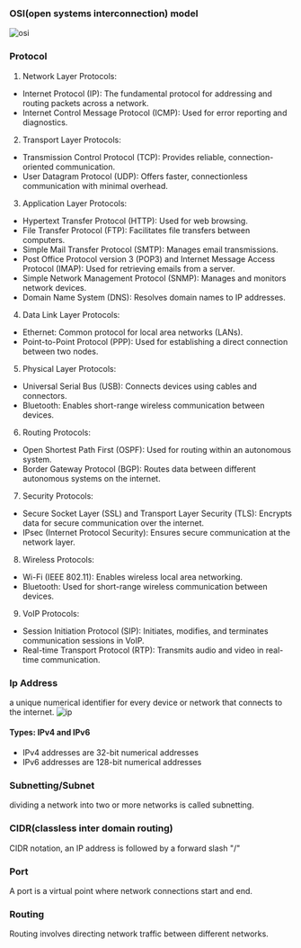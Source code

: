 ### OSI(open systems interconnection) model
![osi](https://yourdevopsmentor.com/wp-content/uploads/2022/08/shutterstock_508948102-1.jpg)

### Protocol
1. Network Layer Protocols:
- Internet Protocol (IP): The fundamental protocol for addressing and routing packets across a network.
- Internet Control Message Protocol (ICMP): Used for error reporting and diagnostics.
2. Transport Layer Protocols:
- Transmission Control Protocol (TCP): Provides reliable, connection-oriented communication.
- User Datagram Protocol (UDP): Offers faster, connectionless communication with minimal overhead.
3. Application Layer Protocols:
- Hypertext Transfer Protocol (HTTP): Used for web browsing.
- File Transfer Protocol (FTP): Facilitates file transfers between computers.
- Simple Mail Transfer Protocol (SMTP): Manages email transmissions.
- Post Office Protocol version 3 (POP3) and Internet Message Access Protocol (IMAP): Used for retrieving emails from a server.
- Simple Network Management Protocol (SNMP): Manages and monitors network devices.
- Domain Name System (DNS): Resolves domain names to IP addresses.
4. Data Link Layer Protocols:
- Ethernet: Common protocol for local area networks (LANs).
- Point-to-Point Protocol (PPP): Used for establishing a direct connection between two nodes.
5. Physical Layer Protocols:
- Universal Serial Bus (USB): Connects devices using cables and connectors.
- Bluetooth: Enables short-range wireless communication between devices.
6. Routing Protocols:
- Open Shortest Path First (OSPF): Used for routing within an autonomous system.
- Border Gateway Protocol (BGP): Routes data between different autonomous systems on the internet.
7. Security Protocols:
- Secure Socket Layer (SSL) and Transport Layer Security (TLS): Encrypts data for secure communication over the internet.
- IPsec (Internet Protocol Security): Ensures secure communication at the network layer.
8. Wireless Protocols:
- Wi-Fi (IEEE 802.11): Enables wireless local area networking.
- Bluetooth: Used for short-range wireless communication between devices.
9. VoIP Protocols:
- Session Initiation Protocol (SIP): Initiates, modifies, and terminates communication sessions in VoIP.
- Real-time Transport Protocol (RTP): Transmits audio and video in real-time communication.
### Ip Address
a unique numerical identifier for every device or network that connects to the internet.
![ip](https://bluecatnetworks.com/wp-content/uploads/2020/05/ipv4-1.png)
#### Types: IPv4 and IPv6
- IPv4 addresses are 32-bit numerical addresses
- IPv6 addresses are 128-bit numerical addresses
### Subnetting/Subnet
dividing a network into two or more networks is called subnetting.
### CIDR(classless inter domain routing)
CIDR notation, an IP address is followed by a forward slash "/"
### Port
A port is a virtual point where network connections start and end.
### Routing
Routing involves directing network traffic between different networks.

